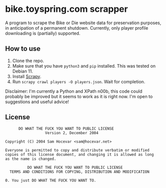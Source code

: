# bike.toyspring.com scrapper

A program to scrape the Bike or Die website data for preservation purposes, in anticipation of a permanent shutdown.
Currently, only player profile downloading is (partially) supported.

## How to use

1. Clone the repo.
2. Make sure that you have `python3` and `pip` installed. This was tested on Debian 11.
3. Install [Scrapy](https://docs.scrapy.org/en/latest/intro/install.html).
4. Run `scrapy crawl players -O players.json`. Wait for completion.

Disclaimer: I'm currently a Python and XPath n00b, this code could probably be improved but it seems to work as it is right now. I'm open to suggestions and useful advice!

## License

          DO WHAT THE FUCK YOU WANT TO PUBLIC LICENSE
                      Version 2, December 2004

    Copyright (C) 2004 Sam Hocevar <sam@hocevar.net>

    Everyone is permitted to copy and distribute verbatim or modified
    copies of this license document, and changing it is allowed as long
    as the name is changed.

              DO WHAT THE FUCK YOU WANT TO PUBLIC LICENSE
      TERMS AND CONDITIONS FOR COPYING, DISTRIBUTION AND MODIFICATION

    0. You just DO WHAT THE FUCK YOU WANT TO.
